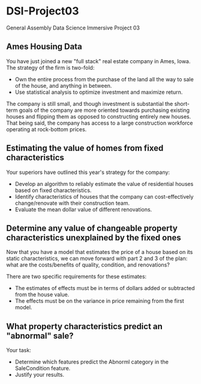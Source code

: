 # DSI-Project03
General Assembly Data Science Immersive Project 03

## Ames Housing Data
You have just joined a new "full stack" real estate company in Ames, Iowa. The strategy of the firm is two-fold:
  * Own the entire process from the purchase of the land all the way to sale of the house, and anything in between.
  * Use statistical analysis to optimize investment and maximize return.

The company is still small, and though investment is substantial the short-term goals of the company are more oriented towards purchasing existing houses and flipping them as opposed to constructing entirely new houses. That being said, the company has access to a large construction workforce operating at rock-bottom prices.

## Estimating the value of homes from fixed characteristics
Your superiors have outlined this year's strategy for the company:
  * Develop an algorithm to reliably estimate the value of residential houses based on fixed characteristics.
  * Identify characteristics of houses that the company can cost-effectively change/renovate with their construction team.
  * Evaluate the mean dollar value of different renovations.

## Determine any value of changeable property characteristics unexplained by the fixed ones
Now that you have a model that estimates the price of a house based on its static characteristics, we can move forward with part 2 and 3 of the plan: what are the costs/benefits of quality, condition, and renovations?

There are two specific requirements for these estimates:
  * The estimates of effects must be in terms of dollars added or subtracted from the house value. 
  * The effects must be on the variance in price remaining from the first model.

## What property characteristics predict an "abnormal" sale?
Your task:
  * Determine which features predict the Abnorml category in the SaleCondition feature.
  * Justify your results.

